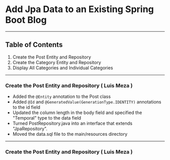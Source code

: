 # Add Jpa Data to an Existing Spring Boot Blog
***
## Table of Contents
1. Create the Post Entity and Repository
2. Create the Category Entity and Repository
3. Display All Categories and Individual Categories
***
### Create the Post Entity and Repository ( Luis Meza )
- Added the `@Entity` annotation to the Post class
- Added `@Id` and `@GeneratedValue(GenerationType.IDENTITY)` annotations to the id field
- Updated the column length in the body field and specified the "Temporal" type to the data field
- Turned PostRepository.java into an interface that extends "JpaRepository".
- Moved the data.sql file to the main/resources directory
***
### Create the Post Entity and Repository ( Luis Meza )
